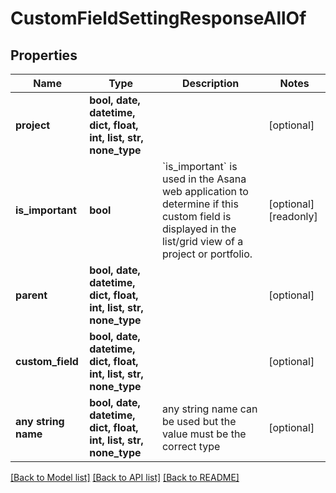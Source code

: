 # CustomFieldSettingResponseAllOf


## Properties
Name | Type | Description | Notes
------------ | ------------- | ------------- | -------------
**project** | **bool, date, datetime, dict, float, int, list, str, none_type** |  | [optional] 
**is_important** | **bool** | &#x60;is_important&#x60; is used in the Asana web application to determine if this custom field is displayed in the list/grid view of a project or portfolio. | [optional] [readonly] 
**parent** | **bool, date, datetime, dict, float, int, list, str, none_type** |  | [optional] 
**custom_field** | **bool, date, datetime, dict, float, int, list, str, none_type** |  | [optional] 
**any string name** | **bool, date, datetime, dict, float, int, list, str, none_type** | any string name can be used but the value must be the correct type | [optional]

[[Back to Model list]](../README.md#documentation-for-models) [[Back to API list]](../README.md#documentation-for-api-endpoints) [[Back to README]](../README.md)


